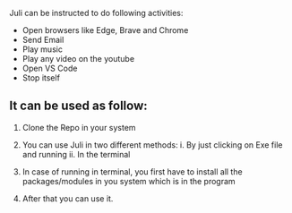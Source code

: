 Juli can be instructed to do following activities:
- Open browsers like Edge, Brave and Chrome
- Send Email
- Play music
- Play any video on the youtube
- Open VS Code
- Stop itself

It can be used as follow:
-------------------------
1. Clone the Repo in your system
2. You can use Juli in two different methods:
   i. By just clicking on Exe file and running
   ii. In the terminal
  
3. In case of running in terminal, you first have to install all the packages/modules in  you system which is in the program
4. After that you can use it.

  
